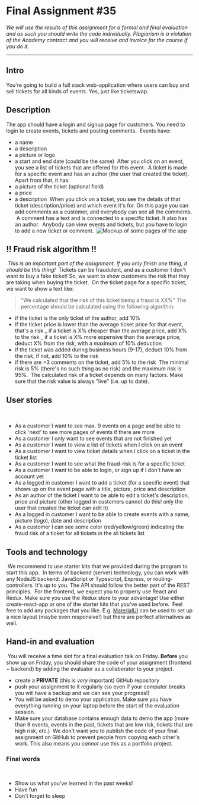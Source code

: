 # Final Assignment #35

_We will use the results of this assignment for a formal and final evaluation and as such you should write the code individually. Plagiarism is a violation of the Academy contract and you will receive and invoice for the course if you do it._
​

---

## Intro

You're going to build a full stack web-application where users can buy and sell tickets for all kinds of events. Yes, just like ticketswap.
​

## Description

The app should have a login and signup page for customers. You need to login to create events, tickets and posting comments.
​
Events have:

- a name
- a description
- a picture or logo
- a start and end date (could be the same)
  ​
  After you click on an event, you see a list of tickets that are offered for this event.
  ​
  A ticket is made for a specific event and has an author (the user that created the ticket). Apart from that, it has:
  ​
- a picture of the ticket (optional field)
- a price
- a description
  ​
  When you click on a ticket, you see the details of that ticket (description/price) and which event it's for. On this page you can add comments as a customer, and everybody can see all the comments.
  ​
  A comment has a text and is connected to a specific ticket. It also has an author.
  ​
  Anybody can view events and tickets, but you have to login to add a new ticket or comment.
  ​
  ![Mockup of some pages of the app](https://cd.sseu.re/final-assignment-mockup.png)
  ​

## !! Fraud risk algorithm !!

​
_This is an important part of the assignment. If you only finish one thing, it should be this thing!_
​
Tickets can be fraudulent, and as a customer I don't want to buy a fake ticket! So, we want to show customers the risk that they are taking when buying the ticket.
​
On the ticket page for a specific ticket, we want to show a text like:
​

> "We calculated that the risk of this ticket being a fraud is XX%"
> ​
> The percentage should be calculated using the following algorithm:
> ​

- if the ticket is the only ticket of the author, add 10%
- if the ticket price is lower than the average ticket price for that event, that's a risk
  _ if a ticket is X% cheaper than the average price, add X% to the risk
  _ if a ticket is X% more expensive than the average price, deduct X% from the risk, with a maximum of 10% deduction
- if the ticket was added during business hours (9-17), deduct 10% from the risk, if not, add 10% to the risk
- if there are >3 comments on the ticket, add 5% to the risk
  ​
  The minimal risk is 5% (there's no such thing as no risk) and the maximum risk is 95%.
  ​
  The calculated risk of a ticket depends on many factors. Make sure that the risk value is always "live" (i.e. up to date).
  ​

## User stories

​

- As a customer I want to see max. 9 events on a page and be able to click 'next' to see more pages of events if there are more
- As a customer I only want to see events that are not finished yet
- As a customer I want to view a list of tickets when I click on an event
- As a customer I want to view ticket details when I click on a ticket in the ticket list
- As a customer I want to see what the fraud-risk is for a specific ticket
- As a customer I want to be able to login, or sign up if I don't have an account yet
- As a logged in customer I want to add a ticket (for a specific event) that shows up on the event page with a title, picture, price and description
- As an author of the ticket I want to be able to edit a ticket's description, price and picture (other logged in customers cannot do this! only the user that created the ticket can edit it)
- As a logged in customer I want to be able to create events with a name, picture (logo), date and description
- As a customer I can see some color (red/yellow/green) indicating the fraud risk of a ticket for all tickets in the all tickets list
  ​

## Tools and technology

​
We recommend to use starter kits that we provided during the program to start this app.
​
In terms of backend (server) technology, you can work with any NodeJS backend: JavaScript or Typescript, Express, or routing-controllers. It's up to you. The API should follow the better part of the REST principles.
​
For the frontend, we expect you to properly use React and Redux. Make sure you use the Redux store to your advantage! Use either create-react-app or one of the starter kits that you've used before.
​
Feel free to add any packages that you like. E.g. [MaterialUI](https://material-ui.com) can be used to set up a nice layout (maybe even responsive!) but there are perfect alternatives as well.
​

## Hand-in and evaluation

​
You will receive a time slot for a final evaluation talk on Friday. **Before** you show up on Friday, you should share the code of your assignment (frontend + backend) by adding the evaluator as a collaborator to your project.
​

- create a **PRIVATE** (this is _very_ important) GitHub repository
- push your assignment to it regularly (so even if your computer breaks you will have a backup and we can see your progress!)
- You will be asked to demo your application. Make sure you have everything running on your laptop before the start of the evaluation session.
- Make sure your database contains enough data to demo the app (more than 9 events, events in the past, tickets that are low risk, tickets that are high risk, etc.)
  ​
  We don't want you to publish the code of your final assignment on GitHub to prevent people from copying each other's work. This also means you _cannot_ use this as a portfolio project.
  ​

### Final words

​

- Show us what you've learned in the past weeks!
- Have fun
- Don't forget to sleep
